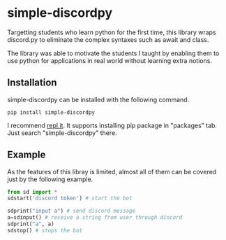 # simple-discordpy

Targetting students who learn python for the first time, this library wraps discord.py to eliminate the complex syntaxes such as await and class. 

The library was able to motivate the students I taught by enabling them to use python for applications in real world without learning extra notions.

## Installation

simple-discordpy can be installed with the following command.
```
pip install simple-discordpy
```

I recommend [repl.it](https://repl.it). It supports installing pip package in "packages" tab. Just search "simple-discordpy" there.

## Example

As the features of this libray is limited, almost all of them can be covered just by the following example.

```python
from sd import *
sdstart('discord token') # start the bot

sdprint("input a") # send discord message
a=sdinput() # receive a string from user through discord
sdprint("a", a)
sdstop() # stops the bot
```
